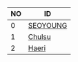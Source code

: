 |NO|ID|
|-|-|
|0|[SEOYOUNG](https://github.com/Seo-Young/sos-masters)|
|1|[Chulsu](https://github.com/Chul-Su/sos-masters)|
|2|[Haeri](https://github.com/yayyhr/sos-master)|
